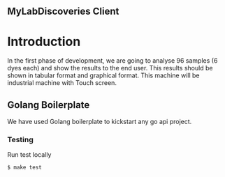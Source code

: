 ## MyLabDiscoveries Client
# Introduction
In the first phase of development, we are going to analyse 96 samples (6 dyes
each) and show the results to the end user. This results should be shown in tabular format
and graphical format. This machine will be industrial machine with Touch screen.


## Golang Boilerplate
We have used Golang boilerplate to kickstart any go api project.


### Testing

Run test locally
```
$ make test
```
